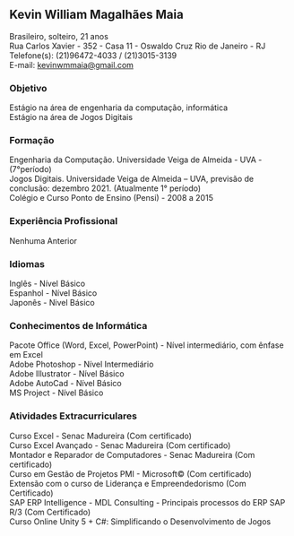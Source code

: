 ## Kevin William Magalhães Maia

   Brasileiro, solteiro, 21 anos<br>
   Rua Carlos Xavier - 352 - Casa 11 - Oswaldo Cruz
   Rio de Janeiro - RJ<br>
   Telefone(s): (21)96472-4033 / (21)3015-3139<br>
   E-mail: kevinwmmaia@gmail.com

### Objetivo

   Estágio na área de engenharia da computação, informática<br>
   Estágio na área de Jogos Digitais

### Formação

   Engenharia da Computação. Universidade Veiga de Almeida - UVA - (7°período)<br>
   Jogos Digitais. Universidade Veiga de Almeida – UVA, previsão de conclusão: dezembro 2021. (Atualmente 1° período)<br>
   Colégio e Curso Ponto de Ensino (Pensi) - 2008 a 2015<br>
   
### Experiência Profissional

   Nenhuma Anterior
   
### Idiomas
   Inglês - Nível Básico<br>
   Espanhol - Nível Básico<br>
   Japonês - Nivel Básico<br>

### Conhecimentos de Informática

   Pacote Office (Word, Excel, PowerPoint) - Nível intermediário, com ênfase em Excel<br>
   Adobe Photoshop - Nível Intermediário<br>
   Adobe Illustrator - Nível Básico<br>
   Adobe AutoCad - Nível Básico<br>
   MS Project - Nível Básico<br>
   
### Atividades Extracurriculares

   Curso Excel - Senac Madureira (Com certificado)<br>
   Curso Excel Avançado - Senac Madureira (Com certificado)<br>
   Montador e Reparador de Computadores - Senac Madureira (Com certificado)<br>
   Curso em Gestão de Projetos PMI - Microsoft© (Com certificado)<br>
   Extensão com o curso de Liderança e Empreendedorismo (Com Certificado)<br>
   SAP ERP Intelligence - MDL Consulting - Principais processos do ERP SAP R/3 (Com Certificado)<br>
   Curso Online Unity 5 + C#: Simplificando o Desenvolvimento de Jogos
